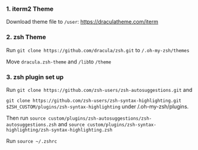 ### 1. iterm2 Theme
Download theme file to ```/user```: https://draculatheme.com/iterm


### 2. zsh Theme
Run ```git clone https://github.com/dracula/zsh.git``` to ```/.oh-my-zsh/themes```

Move ```dracula.zsh-theme``` and ```/lib```to ```/theme``` 

### 3. zsh plugin set up
Run ```git clone https://github.com/zsh-users/zsh-autosuggestions.git``` and 

```git clone https://github.com/zsh-users/zsh-syntax-highlighting.git $ZSH_CUSTOM/plugins/zsh-syntax-highlighting``` under /.oh-my-zsh/plugins.

Then run ```source custom/plugins/zsh-autosuggestions/zsh-autosuggestions.zsh``` and 
```source custom/plugins/zsh-syntax-highlighting/zsh-syntax-highlighting.zsh```

Run ```source ~/.zshrc``` 
